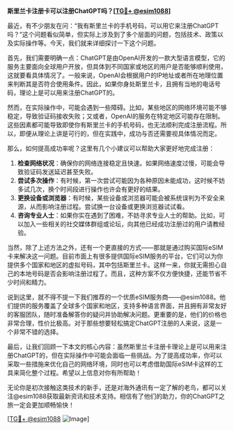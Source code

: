 **斯里兰卡注册卡可以注册ChatGPT吗？[[TG💪+ @esim1088](https://t.me/s/esim1088)]**

最近，有不少朋友在问：“我有斯里兰卡的手机号码，可以用它来注册ChatGPT吗？”这个问题看似简单，但实际上涉及到了多个层面的问题，包括技术、政策以及实际操作等。今天，我们就来详细探讨一下这个问题。

首先，我们需要明确一点：ChatGPT是由OpenAI开发的一款大型语言模型，它的服务主要面向全球用户开放，但具体到不同国家或地区的用户是否能够顺利使用，这就要看具体情况了。一般来说，OpenAI会根据用户的IP地址或者所在地理位置来判断其是否符合使用条件。因此，如果你身处斯里兰卡，且拥有当地的电话号码，理论上是可以用来注册ChatGPT的。

然而，在实际操作中，可能会遇到一些障碍。比如，某些地区的网络环境可能不够稳定，导致验证码接收失败；又或者，OpenAI的服务在特定地区可能存在限制。这些因素都可能导致即使你有斯里兰卡的手机号码，也无法顺利完成注册流程。所以，即便从理论上讲是可行的，但在实践中，成功与否还需要视具体情况而定。

那么，如何提高成功率呢？这里有几个小建议可以帮助大家更好地完成注册：

1. **检查网络状况**：确保你的网络连接稳定且快速。如果网络速度过慢，可能会导致验证码发送延迟甚至失败。
2. **尝试多次操作**：有时候，第一次尝试可能因为各种原因未能成功，这时候不妨多试几次，换个时间段进行操作也许会有更好的结果。
3. **更换设备或浏览器**：有时候，某些设备或浏览器可能会被系统误判为不安全来源，从而影响注册过程。尝试换一台设备或更换浏览器试试看。
4. **咨询专业人士**：如果你实在遇到了困难，不妨寻求专业人士的帮助。比如，可以加入一些相关的社交媒体群组或论坛，向其他已经成功注册过的用户请教经验。

当然，除了上述方法之外，还有一个更直接的方式——那就是通过购买国际eSIM卡来解决这一问题。目前市面上有很多提供国际eSIM服务的平台，它们可以为你提供多个国家和地区的虚拟号码，其中包括斯里兰卡。这样一来，你就无需担心自己的本地号码是否会影响注册过程了。而且，这种方案不仅方便快捷，还能节省不少时间和精力。

说到这里，就不得不提一下我们推荐的一个优质eSIM服务商——@esim1088。他们提供的服务覆盖了全球多个国家和地区，支持多种语言界面，并且拥有非常友好的客服团队，随时准备解答你的疑问并协助解决问题。更重要的是，他们的价格也非常合理，性价比极高。对于那些想要轻松搞定ChatGPT注册的人来说，这是一个非常不错的选择。

最后，让我们回顾一下本文的核心内容：虽然斯里兰卡注册卡理论上是可以用来注册ChatGPT的，但在实际操作中可能会面临一些挑战。为了提高成功率，你可以采取一些措施来优化自己的网络环境，同时也可以考虑借助国际eSIM卡这样的工具来简化整个过程。希望以上信息对你有所帮助！

无论你是初次接触这类技术的新手，还是对海外通讯有一定了解的老鸟，都可以关注@esim1088获取最新资讯和技术支持。相信有了他们的助力，你的ChatGPT之旅一定会更加顺畅愉快！

[[TG💪+ @esim1088](https://t.me/s/esim1088) ![Image](https://i.postimg.cc/4NQfJmqS/Snipaste-2025-05-13-00-14-12.png)]